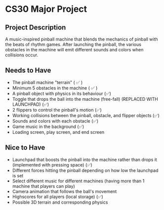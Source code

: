 # CS30 Major Project

## Project Description
A music-inspired pinball machine that blends the mechanics of pinball with the beats of rhythm games. After launching the pinball, the various obstacles in the machine will emit different sounds and colors when collisions occur.

## Needs to Have
- The pinball machine "terrain" ( :white_check_mark: )
- Minimum 5 obstacles in the machine ( :white_check_mark: )
- A pinball object with physics in its behaviour (:white_check_mark:)
- Toggle that drops the ball into the machine (free-fall) (REPLACED WITH LAUNCHPAD) (:white_check_mark:)
- 2 flippers to control the pinball's motion (:white_check_mark:)
- Working collisions between the pinball, obstacle, and flipper objects (:white_check_mark:)
- Sounds and colors with each obstacle (:white_check_mark:)
- Game music in the background (:white_check_mark:)
- Loading screen, play screen, and end screen

## Nice to Have
- Launchpad that boosts the pinball into the machine rather than drops it (implemented with pressing space) (:white_check_mark:)
- Different forces hitting the pinball depending on how low the launchpad is set
- Select different music for different machines (having more than 1 machine that players can play)
- Camera animation that follows the ball's movement
- Highscores for all players (local storage) (:white_check_mark:)
- Possible 3D terrain and corresponding physics
